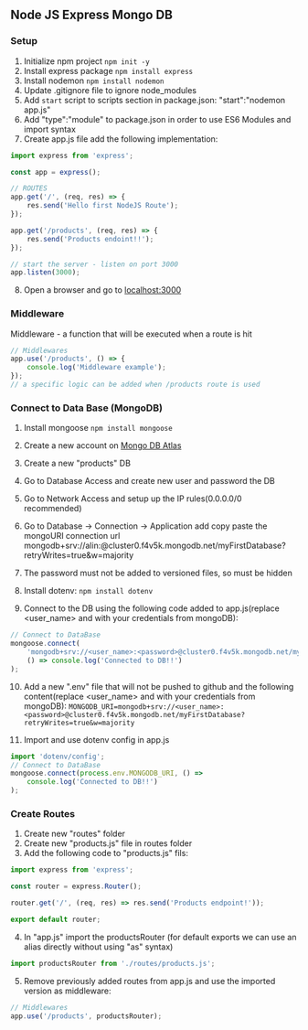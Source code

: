 ## Node JS Express Mongo DB

### Setup

1. Initialize npm project
   `npm init -y`
2. Install express package
   `npm install express`
3. Install nodemon
   `npm install nodemon`
4. Update .gitignore file to ignore node_modules
5. Add `start` script to scripts section in package.json: "start":"nodemon app.js"
6. Add "type":"module" to package.json in order to use ES6 Modules and import syntax
7. Create app.js file add the following implementation:

```javascript
import express from 'express';

const app = express();

// ROUTES
app.get('/', (req, res) => {
	res.send('Hello first NodeJS Route');
});

app.get('/products', (req, res) => {
	res.send('Products endoint!!');
});

// start the server - listen on port 3000
app.listen(3000);
```

8. Open a browser and go to [localhost:3000](http://localhost:3000)

### Middleware

Middleware - a function that will be executed when a route is hit

```javascript
// Middlewares
app.use('/products', () => {
	console.log('Middleware example');
});
// a specific logic can be added when /products route is used
```

### Connect to Data Base (MongoDB)

1. Install mongoose
   `npm install mongoose`
2. Create a new account on [Mongo DB Atlas](https://www.mongodb.com/)
3. Create a new "products" DB
4. Go to Database Access and create new user and password the DB
5. Go to Network Access and setup up the IP rules(0.0.0.0/0 recommended)
6. Go to Database -> Connection -> Application add copy paste the mongoURI connection url
   mongodb+srv://alin:<password>@cluster0.f4v5k.mongodb.net/myFirstDatabase?retryWrites=true&w=majority
7. The password must not be added to versioned files, so must be hidden
8. Install dotenv:
   `npm install dotenv`

9. Connect to the DB using the following code added to app.js(replace <user_name> and <password> with your credentials from mongoDB):

```javascript
// Connect to DataBase
mongoose.connect(
	'mongodb+srv://<user_name>:<password>@cluster0.f4v5k.mongodb.net/myFirstDatabase?retryWrites=true&w=majority',
	() => console.log('Connected to DB!!')
);
```

10. Add a new ".env" file that will not be pushed to github and the following content(replace <user_name> and <password> with your credentials from mongoDB):
    `MONGODB_URI=mongodb+srv://<user_name>:<password>@cluster0.f4v5k.mongodb.net/myFirstDatabase?retryWrites=true&w=majority`

11. Import and use dotenv config in app.js

```javascript
import 'dotenv/config';
// Connect to DataBase
mongoose.connect(process.env.MONGODB_URI, () =>
	console.log('Connected to DB!!')
);
```

### Create Routes

1. Create new "routes" folder
2. Create new "products.js" file in routes folder
3. Add the following code to "products.js" fils:

```javascript
import express from 'express';

const router = express.Router();

router.get('/', (req, res) => res.send('Products endpoint!'));

export default router;
```

4. In "app.js" import the productsRouter (for default exports we can use an alias directly without using "as" syntax)

```javascript
import productsRouter from './routes/products.js';
```

5. Remove previously added routes from app.js and use the imported version as middleware:

```javascript
// Middlewares
app.use('/products', productsRouter);
```
